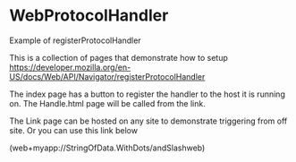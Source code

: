 # WebProtocolHandler
Example of registerProtocolHandler 


This is a collection of pages that demonstrate how to setup https://developer.mozilla.org/en-US/docs/Web/API/Navigator/registerProtocolHandler

The index page has a button to register the handler to the host it is running on. The Handle.html page will be called from the link.

The Link page can be hosted on any site to demonstrate triggering from off site. Or you can use this link below

(web+myapp://StringOfData.WithDots/andSlashweb)